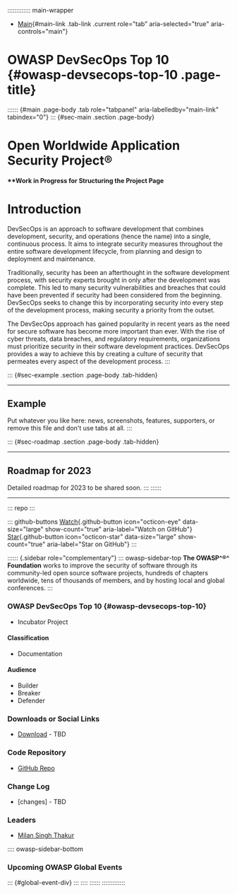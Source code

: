 ::::::::::::: main-wrapper
- [Main](#div-main){#main-link .tab-link .current role="tab"
  aria-selected="true" aria-controls="main"}

# OWASP DevSecOps Top 10 {#owasp-devsecops-top-10 .page-title}

:::::: {#main .page-body .tab role="tabpanel" aria-labelledby="main-link" tabindex="0"}
::: {#sec-main .section .page-body}
# Open Worldwide Application Security Project®

#### \*\*Work in Progress for Structuring the Project Page

# Introduction

DevSecOps is an approach to software development that combines
development, security, and operations (hence the name) into a single,
continuous process. It aims to integrate security measures throughout
the entire software development lifecycle, from planning and design to
deployment and maintenance.

Traditionally, security has been an afterthought in the software
development process, with security experts brought in only after the
development was complete. This led to many security vulnerabilities and
breaches that could have been prevented if security had been considered
from the beginning. DevSecOps seeks to change this by incorporating
security into every step of the development process, making security a
priority from the outset.

The DevSecOps approach has gained popularity in recent years as the need
for secure software has become more important than ever. With the rise
of cyber threats, data breaches, and regulatory requirements,
organizations must prioritize security in their software development
practices. DevSecOps provides a way to achieve this by creating a
culture of security that permeates every aspect of the development
process.
:::

::: {#sec-example .section .page-body .tab-hidden}

------------------------------------------------------------------------

## Example

Put whatever you like here: news, screenshots, features, supporters, or
remove this file and don't use tabs at all.
:::

::: {#sec-roadmap .section .page-body .tab-hidden}

------------------------------------------------------------------------

## Roadmap for 2023

Detailed roadmap for 2023 to be shared soon.
:::
::::::

------------------------------------------------------------------------

::: repo
:::

::: github-buttons
[Watch](https://github.com/owasp/www-project-devsecops-top-10/subscription){.github-button
icon="octicon-eye" data-size="large" show-count="true"
aria-label="Watch on GitHub"}
[Star](https://github.com/owasp/www-project-devsecops-top-10){.github-button
icon="octicon-star" data-size="large" show-count="true"
aria-label="Star on GitHub"}
:::

:::::: {.sidebar role="complementary"}
::: owasp-sidebar-top
**The OWASP^®^ Foundation** works to improve the security of software
through its community-led open source software projects, hundreds of
chapters worldwide, tens of thousands of members, and by hosting local
and global conferences.
:::

### OWASP DevSecOps Top 10 {#owasp-devsecops-top-10}

- Incubator Project

#### Classification

-  Documentation

#### Audience

-  Builder
-  Breaker
-  Defender

### Downloads or Social Links

- [Download](#) - TBD

### Code Repository

- [GitHub Repo](https://github.com/OWASP/www-project-devsecops-top-10)

### Change Log

- \[changes\] - TBD

### Leaders

- [Milan Singh
  Thakur](../cdn-cgi/l/email-protection.html#a0cdc9ccc1cee0cfd7c1d3d08ecfd2c7)

:::: owasp-sidebar-bottom
### Upcoming OWASP Global Events

::: {#global-event-div}
:::
::::
::::::
:::::::::::::
